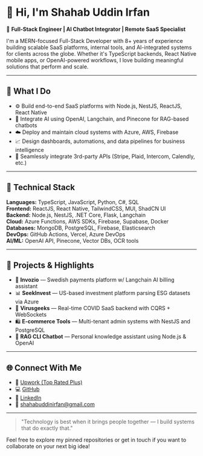 # 👋 Hi, I'm Shahab Uddin Irfan

🚀 **Full-Stack Engineer | AI Chatbot Integrator | Remote SaaS Specialist**

I'm a MERN-focused Full-Stack Developer with 8+ years of experience building scalable SaaS platforms, internal tools, and AI-integrated systems for clients across the globe. Whether it's TypeScript backends, React Native mobile apps, or OpenAI-powered workflows, I love building meaningful solutions that perform and scale.

---

## 💼 What I Do

- ⚙️ Build end-to-end SaaS platforms with Node.js, NestJS, ReactJS, React Native
- 🤖 Integrate AI using OpenAI, Langchain, and Pinecone for RAG-based chatbots
- ☁️ Deploy and maintain cloud systems with Azure, AWS, Firebase
- 📈 Design dashboards, automations, and data pipelines for business intelligence
- 🧩 Seamlessly integrate 3rd-party APIs (Stripe, Plaid, Intercom, Calendly, etc.)

---

## 🧠 Technical Stack

**Languages:** TypeScript, JavaScript, Python, C#, SQL  
**Frontend:** ReactJS, React Native, TailwindCSS, MUI, ShadCN UI  
**Backend:** Node.js, NestJS, .NET Core, Flask, Langchain  
**Cloud:** Azure Functions, AWS SDKs, Firebase, Supabase, Docker  
**Databases:** MongoDB, PostgreSQL, Firebase, Elasticsearch  
**DevOps:** GitHub Actions, Vercel, Azure DevOps  
**AI/ML:** OpenAI API, Pinecone, Vector DBs, OCR tools

---

## 🔧 Projects & Highlights

- 🧾 **Invozio** — Swedish payments platform w/ Langchain AI billing assistant
- 📊 **SeekInvest** — US-based investment platform parsing ESG datasets via Azure
- 🦠 **Virusgeeks** — Real-time COVID SaaS backend with CQRS + WebSockets
- 🛍️ **E-commerce Tools** — Multi-tenant admin systems with NestJS and PostgreSQL
- 🧠 **RAG CLI Chatbot** — Personal knowledge assistant using Node.js & OpenAI

---

## 🌐 Connect With Me

- 💼 [Upwork (Top Rated Plus)](https://www.upwork.com/freelancers/~01b06ac3f661d2198b)
- 💻 [GitHub](https://github.com/shahab0105)
- 🔗 [LinkedIn](https://linkedin.com/in/shahab0694)
- 📧 shahabuddinirfan@gmail.com

---

> "Technology is best when it brings people together — I build systems that do exactly that."

Feel free to explore my pinned repositories or get in touch if you want to collaborate on your next big idea!
